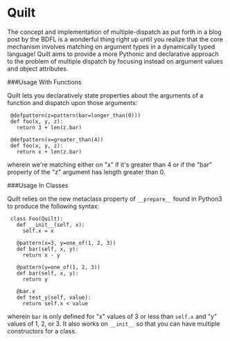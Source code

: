 Quilt
=====

The concept and implementation of multiple-dispatch as put forth in a blog post by the BDFL is a wonderful thing right up until you realize that the core mechanism involves matching on argument types in a dynamically typed language! Quilt aims to provide a more Pythonic and declarative approach to the problem of multiple dispatch by focusing instead on argument values and object attributes.

###Usage With Functions

Quilt lets you declaratively state properties about the arguments of a function and dispatch upon those arguments:

     @defpattern(z=pattern(bar=longer_than(0)))
     def foo(x, y, z):
       return 3 + len(z.bar)
     
     @defpattern(x=greater_than(4))
     def foo(x, y, z):
       return x + len(z.bar)

wherein we're matching either on "x" if it's greater than 4 or if the "bar" property of the "z" argument has length greater than 0.

###Usage In Classes

Quilt relies on the new metaclass property of `__prepare__` found in Python3 to produce the following syntax:

     class Foo(Quilt):
       def __init__(self, x):
         self.x = x
       
       @pattern(x=3, y=one_of(1, 2, 3))
       def bar(self, x, y):
         return x - y
      
       @pattern(y=one_of(1, 2, 3))
       def bar(self, x, y):
         return y
       
       @bar.x
       def test_y(self, value):
         return self.x < value


wherein `bar` is only defined for "x" values of 3 or less than `self.x` and "y" values of 1, 2, or 3. It also works on `__init__` so that you can have multiple constructors for a class.
